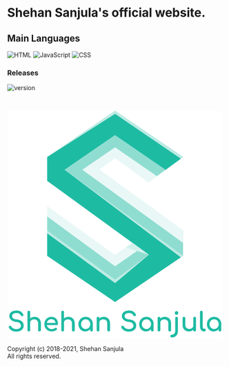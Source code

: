 # Shehan Sanjula's official website.

## Main Languages

![HTML](https://img.shields.io/badge/Language-HTML-brightgreen)
![JavaScript](https://img.shields.io/badge/Language-JavaScript-orange)
![CSS](https://img.shields.io/badge/Language-CSS-blue)

### Releases
![version](https://img.shields.io/badge/Version-4.0-informational?style=flat&logoColor=white&color=2bbc8a)

<br/>

[<img align="center" src="
https://raw.githubusercontent.com/ShehanSanjula/shehansanjula.github.io/master/images/shehan_logo_1000px.png" width="500" height="527">](https://shehansanjula.github.io/)



Copyright (c) 2018-2021, Shehan Sanjula
<br/> All rights reserved.
